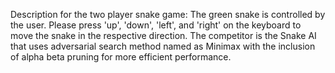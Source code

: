 Description for the two player snake game:
The green snake is controlled by the user. Please press 'up', 'down', 'left', and 'right' on the keyboard to move the snake in the respective direction. The competitor is the Snake AI that uses adversarial search method named as Minimax with the inclusion of alpha beta pruning for more efficient performance.
